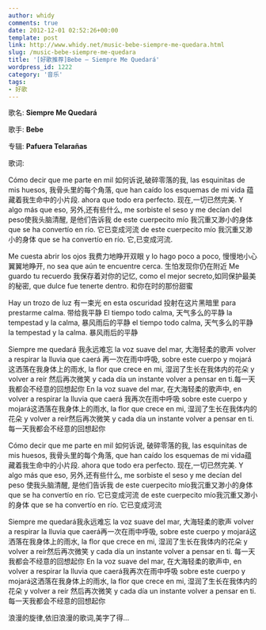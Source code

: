 ```yaml
---
author: whidy
comments: true
date: 2012-12-01 02:52:26+00:00
template: post
link: http://www.whidy.net/music-bebe-siempre-me-quedara.html
slug: /music-bebe-siempre-me-quedara
title: '[好歌推荐]Bebe – Siempre Me Quedará'
wordpress_id: 1222
category: '音乐'
tags:
- 好歌
---
```


歌名: **Siempre Me Quedará**

歌手: **Bebe**

专辑: **Pafuera Telarañas**

歌词:

Cómo decir que me parte en mil 如何诉说,破碎零落的我,
las esquinitas de mis huesos, 我骨头里的每个角落,
que han caído los esquemas de mi vida 蕴藏着我生命中的小片段.
ahora que todo era perfecto. 现在,一切已然完美.
Y algo más que eso, 另外,还有些什么,
me sorbiste el seso y me decían del peso使我头脑清醒, 是他们告诉我
de este cuerpecito mío 我沉重又渺小的身体
que se ha convertío en río. 它已变成河流
de este cuerpecito mío 我沉重又渺小的身体
que se ha convertío en río. 它,已变成河流.

<!-- more -->

Me cuesta abrir los ojos 我费力地睁开双眼
y lo hago poco a poco, 慢慢地小心翼翼地睁开,
no sea que aún te encuentre cerca. 生怕发现你仍在附近
Me guardo tu recuerdo 我保存着对你的记忆,
como el mejor secreto,如同保护最美的秘密,
que dulce fue tenerte dentro. 和你在时的那份甜蜜

Hay un trozo de luz 有一束光
en esta oscuridad 投射在这片黑暗里
para prestarme calma. 带给我平静
El tiempo todo calma, 天气多么的平静
la tempestad y la calma, 暴风雨后的平静
el tiempo todo calma, 天气多么的平静
la tempestad y la calma. 暴风雨后的平静

Siempre me quedará 我永远难忘
la voz suave del mar, 大海轻柔的歌声
volver a respirar la lluvia que caerá 再一次在雨中呼吸,
sobre este cuerpo y mojará 这洒落在我身体上的雨水,
la flor que crece en mi, 湿润了生长在我体内的花朵
y volver a reír 然后再次微笑
y cada día un instante volver a pensar en ti.每一天我都会不经意的回想起你
En la voz suave del mar, 在大海轻柔的歌声中,
en volver a respirar la lluvia que caerá 我再次在雨中呼吸
sobre este cuerpo y mojará这洒落在我身体上的雨水,
la flor que crece en mi, 湿润了生长在我体内的花朵
y volver a reír然后再次微笑
y cada día un instante volver a pensar en ti. 每一天我都会不经意的回想起你

Cómo decir que me parte en mil 如何诉说, 破碎零落的我,
las esquinitas de mis huesos, 我骨头里的每个角落,
que han caído los esquemas de mi vida蕴藏着我生命中的小片段.
ahora que todo era perfecto. 现在,一切已然完美.
Y algo más que eso, 另外,还有些什么,
me sorbiste el seso y me decían del peso 使我头脑清醒, 是他们告诉我
de este cuerpecito mío我沉重又渺小的身体
que se ha convertío en río. 它已变成河流
de este cuerpecito mío我沉重又渺小的身体
que se ha convertío en río. 它已变成河流

Siempre me quedará我永远难忘
la voz suave del mar, 大海轻柔的歌声
volver a respirar la lluvia que caerá再一次在雨中呼吸,
sobre este cuerpo y mojará这洒落在我身体上的雨水,
la flor que crece en mi, 湿润了生长在我体内的花朵
y volver a reír然后再次微笑
y cada día un instante volver a pensar en ti. 每一天我都会不经意的回想起你
En la voz suave del mar, 在大海轻柔的歌声中,
en volver a respirar la lluvia que caerá我再次在雨中呼吸
sobre este cuerpo y mojará这洒落在我身体上的雨水,
la flor que crece en mi, 湿润了生长在我体内的花朵
y volver a reír 然后再次微笑
y cada día un instante volver a pensar en ti. 每一天我都会不经意的回想起你

浪漫的旋律,依旧浪漫的歌词,美字了得...


